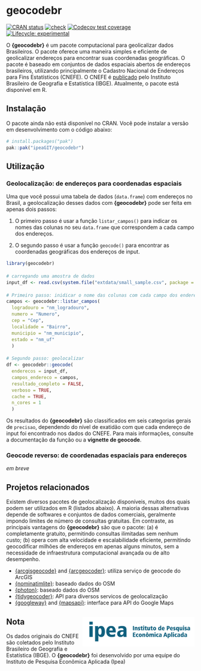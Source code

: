 
<!-- README.md is generated from README.Rmd. Please edit that file -->

# geocodebr

[![CRAN
status](https://www.r-pkg.org/badges/version/geocodebr)](https://CRAN.R-project.org/package=geocodebr)
[![check](https://github.com/ipeaGIT/geocodebr/workflows/check/badge.svg)](https://github.com/ipeaGIT/geocodebr/actions)
[![Codecov test
coverage](https://codecov.io/gh/ipeaGIT/geocodebr/branch/main/graph/badge.svg)](https://app.codecov.io/gh/ipeaGIT/geocodebr?branch=main)
[![Lifecycle:
experimental](https://lifecycle.r-lib.org/articles/figures/lifecycle-experimental.svg)](https://lifecycle.r-lib.org/articles/stages.html)

O **{geocodebr}** é um pacote computacional para geolicalizar dados
Brasileiros. O pacote oferece uma maneira simples e eficiente de
geolicalizar endereços para encontrar suas coordenadas geográficas. O
pacote é baseado em conjuntos de dados espaciais abertos de endereços
brasileiros, utilizando principalmente o Cadastro Nacional de Endereços
para Fins Estatísticos (CNEFE). O CNEFE é
[publicado](https://www.ibge.gov.br/estatisticas/sociais/populacao/38734-cadastro-nacional-de-enderecos-para-fins-estatisticos.html)
pelo Instituto Brasileiro de Geografia e Estatística (IBGE). Atualmente,
o pacote está disponível em R.

## Instalação

O pacote ainda não está disponível no CRAN. Você pode instalar a versão
em desenvolvimento com o código abaixo:

``` r
# install.packages("pak")
pak::pak("ipeaGIT/geocodebr")
```

## Utilização

### Geolocalização: de endereços para coordenadas espaciais

Uma que você possui uma tabela de dados (`data.frame`) com endereços no
Brasil, a geolocalização desses dados com **{geocodebr}** pode ser feita
em apenas dois passos:

1.  O primeiro passo é usar a função `listar_campos()` para indicar os
    nomes das colunas no seu `data.frame` que correspondem a cada campo
    dos endereços.

2.  O segundo passo é usar a função `geocode()` para encontrar as
    coordenadas geográficas dos endereços de input.

``` r
library(geocodebr)

# carregando uma amostra de dados
input_df <- read.csv(system.file("extdata/small_sample.csv", package = "geocodebr"))

# Primeiro passo: inidicar o nome das colunas com cada campo dos enderecos
campos <- geocodebr::listar_campos(
  logradouro = "nm_logradouro",
  numero = "Numero",
  cep = "Cep",
  localidade = "Bairro",
  municipio = "nm_municipio",
  estado = "nm_uf"
  )

# Segundo passo: geolocalizar
df <- geocodebr::geocode(
  enderecos = input_df,
  campos_endereco = campos,
  resultado_completo = FALSE,
  verboso = TRUE,
  cache = TRUE,
  n_cores = 1
  )
```

Os resultados do **{geocodebr}** são classificados em seis categorias
gerais de `precisao`, dependendo do nível de exatidão com que cada
endereço de input foi encontrado nos dados do CNEFE. Para mais
informações, consulte a documentação da função ou a **vignette de
geocode**.

### Geocode reverso: de coordenadas espaciais para endereços

*em breve*

## Projetos relacionados

Existem diversos pacotes de geolocalização disponíveis, muitos dos quais
podem ser utilizados em R (listados abaixo). A maioria dessas
alternativas depende de softwares e conjuntos de dados comerciais,
geralmente impondo limites de número de consultas gratuitas. Em
contraste, as principais vantagens do **{geocodebr}** são que o pacote:
(a) é completamente gratuito, permitindo consultas ilimitadas sem nenhum
custo; (b) opera com alta velocidade e escalabilidade eficiente,
permitindo geocodificar milhões de endereços em apenas alguns minutos,
sem a necessidade de infraestrutura computacional avançada ou de alto
desempenho.

- [{arcgisgeocode}](https://cran.r-project.org/web/packages/arcgisgeocode/index.html)
  and
  [{arcgeocoder}](https://cran.r-project.org/web/packages/arcgeocoder/index.html):
  utiliza serviço de geocode do ArcGIS
- [{nominatimlite}](https://cran.r-project.org/web/packages/nominatimlite/index.html):
  baseado dados do OSM
- [{photon}](https://cran.r-project.org/web/packages/photon/index.html):
  baseado dados do OSM
- [{tidygeocoder}](https://cran.r-project.org/web/packages/tidygeocoder/index.html):
  API para diversos servicos de geolocalização
- [{googleway}](https://cran.r-project.org/web/packages/googleway/index.html)
  and
  [{mapsapi}](https://cran.r-project.org/web/packages/mapsapi/index.html):
  interface para API do Google Maps

## Nota <a href="https://www.ipea.gov.br"><img src="man/figures/ipea_logo.png" alt="IPEA" align="right" width="300"/></a>

Os dados originais do CNEFE são coletados pelo Instituto Brasileiro de
Geografia e Estatística (IBGE). O **{geocodebr}** foi desenvolvido por
uma equipe do Instituto de Pesquisa Econômica Aplicada (Ipea)
